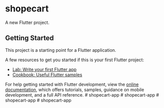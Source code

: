 # shopecart

A new Flutter project.

## Getting Started

This project is a starting point for a Flutter application.

A few resources to get you started if this is your first Flutter project:

- [Lab: Write your first Flutter app](https://docs.flutter.dev/get-started/codelab)
- [Cookbook: Useful Flutter samples](https://docs.flutter.dev/cookbook)

For help getting started with Flutter development, view the
[online documentation](https://docs.flutter.dev/), which offers tutorials,
samples, guidance on mobile development, and a full API reference.
#   s h o p e c a r t - a p p  
 #   s h o p e c a r t - a p p  
 #   s h o p e c a r t - a p p  
 #   s h o p e c a r t - a p p  
 